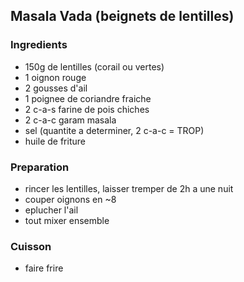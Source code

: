 ## Masala Vada (beignets de lentilles)

### Ingredients

- 150g de lentilles (corail ou vertes)
- 1 oignon rouge
- 2 gousses d'ail
- 1 poignee de coriandre fraiche
- 2 c-a-s farine de pois chiches
- 2 c-a-c garam masala
- sel (quantite a determiner, 2 c-a-c = TROP)
- huile de friture

### Preparation

- rincer les lentilles, laisser tremper de 2h a une nuit
- couper oignons en ~8
- eplucher l'ail
- tout mixer ensemble

### Cuisson

- faire frire

